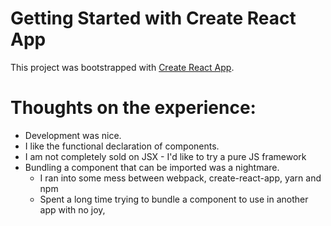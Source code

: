 # Getting Started with Create React App

This project was bootstrapped with [Create React App](https://github.com/facebook/create-react-app).

# Thoughts on the experience:

* Development was nice.
* I like the functional declaration of components.
* I am not completely sold on JSX - I'd like to try a pure JS framework
* Bundling a component that can be imported was a nightmare.
   * I ran into some mess between webpack, create-react-app, yarn and npm
   * Spent a long time trying to bundle a component to use in another
     app with no joy,

